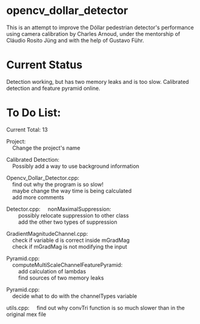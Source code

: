 opencv_dollar_detector
======================
  
This is an attempt to improve the Dóllar pedestrian detector's performance using camera calibration by Charles Arnoud, under the mentorship of Cláudio Rosito Jüng and with the help of Gustavo Führ.  
  
  
Current Status  
======================  

Detection working, but has two memory leaks and is too slow. Calibrated detection and feature pyramid online.  
  
  
To Do List:  
======================  
  
Current Total: 13  
  
Project:  
&nbsp;&nbsp;&nbsp;&nbsp;Change the project's name  
  
Calibrated Detection:  
&nbsp;&nbsp;&nbsp;&nbsp;Possibly add a way to use background information
  
Opencv_Dollar_Detector.cpp:  
&nbsp;&nbsp;&nbsp;&nbsp;find out why the program is so slow!  
&nbsp;&nbsp;&nbsp;&nbsp;maybe change the way time is being calculated  
&nbsp;&nbsp;&nbsp;&nbsp;add more comments  
  
Detector.cpp: 
&nbsp;&nbsp;&nbsp;&nbsp;nonMaximalSuppression:  
&nbsp;&nbsp;&nbsp;&nbsp;&nbsp;&nbsp;&nbsp;&nbsp;possibly relocate suppression to other class  
&nbsp;&nbsp;&nbsp;&nbsp;&nbsp;&nbsp;&nbsp;&nbsp;add the other two types of suppression    
  
GradientMagnitudeChannel.cpp:  
&nbsp;&nbsp;&nbsp;&nbsp;check if variable d is correct inside mGradMag  
&nbsp;&nbsp;&nbsp;&nbsp;check if mGradMag is not modifying the input  
  
Pyramid.cpp:  
&nbsp;&nbsp;&nbsp;&nbsp;computeMultiScaleChannelFeaturePyramid:  
&nbsp;&nbsp;&nbsp;&nbsp;&nbsp;&nbsp;&nbsp;&nbsp;add calculation of lambdas  
&nbsp;&nbsp;&nbsp;&nbsp;&nbsp;&nbsp;&nbsp;&nbsp;find sources of two memory leaks  
  
Pyramid.cpp:  
&nbsp;&nbsp;&nbsp;&nbsp;decide what to do with the channelTypes variable   
  
utils.cpp:
&nbsp;&nbsp;&nbsp;&nbsp;find out why convTri function is so much slower than in the original mex file